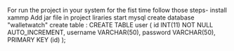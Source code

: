 For run the project in your system for the fist time follow those steps-
install xammp
Add jar file in project liraries
start mysql
create database "walletwatch"
create table :
CREATE TABLE user (
    id INT(11) NOT NULL AUTO_INCREMENT,
    username VARCHAR(50),
    password VARCHAR(50),
    PRIMARY KEY (id)
);
